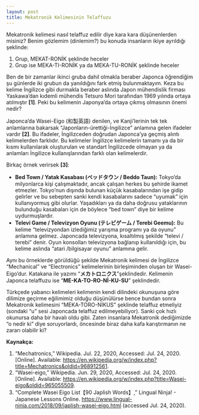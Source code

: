 ```yaml
---
layout: post
title: Mekatronik Kelimesinin Telaffuzu
---
```


Mekatronik kelimesi nasıl telaffuz edilir diye kara kara düşünenlerden misiniz? Benim gözlemim (dinlemim?) bu konuda insanların ikiye ayrıldığı şeklinde:
1.	Grup, MEKAT-RONİK şeklinde heceler
2.	Grup ise MEKA-TI-RONİK ya da MEKA-TU-RONİK şeklinde heceler

Ben de bir zamanlar ikinci gruba dahil olmakla beraber Japonca öğrendiğim şu günlerde iki grubun da yanıldığını fark etmiş bulunmaktayım.
Keza bu kelime İngilizce gibi durmakla beraber aslında Japon mühendislik firması Yaskawa’dan kıdemli mühendis Tetsuro Mori tarafından 1969 yılında ortaya atılmıştır **[1]**.
Peki bu kelimenin Japonya’da ortaya çıkmış olmasının önemi nedir?

Japonca’da Wasei-Eigo (和製英語) denilen, ve Kanji’lerinin tek tek anlamlarına bakarsak  “Japonların-ürettiği-İngilizce” anlamına gelen ifadeler vardır **[2]**. Bu ifadeler, İngilizceden doğrudan Japonca’ya geçmiş alıntı kelimelerden farklıdır. Bu kelimeler İngilizce kelimelerin tamamı ya da bir kısmı kullanılarak oluşturulan ve standart İngilizcede olmayan ya da anlamları İngilizce kullanışlarından farklı olan kelimelerdir.

Birkaç örnek verirsek **[3]**:
* **Bed Town / Yatak Kasabası (ベッドタウン / Beddo Taun):** Tokyo’da milyonlarca kişi çalışmaktadır, ancak çalışan herkes bu şehirde ikamet etmezler. Tokyo’nun dışında bulunan küçük kasabalarından işe gidip gelirler ve bu sebepten sanki kendi kasabalarını sadece “uyumak” için kullanıyormuş gibi olurlar. Yaşadıkları ya da daha doğrusu yataklarının bulunduğu kasabaları için de böylece “bed town” diye bir kelime uydurmuşlardır.
* **Televi Game / Televizyon Oyunu (テレビゲーム / Terebi Geemu):** Bu kelime “televizyondan izlediğimiz yarışma programı ya da oyunu” anlamına gelmez. Japoncada televizyona, kısaltılmış şekilde “televi / terebi” denir. Oyun konsolları televizyona bağlanıp kullanıldığı için, bu kelime aslında “atari /bilgisayar oyunu” anlamına gelir.

Aynı bu örneklerde görüldüğü şekilde Mekatronik kelimesi de İngilizce “Mechanical” ve “Electronics” kelimelerinin birleşiminden oluşan bir Wasei-Eigo’dur.
Katakana ile yazımı “**メカトロニクス**”şeklindedir. Kelimenin Japonca telaffuzu ise “**ME-KA-TO-RO-Nİ-KU-SU**” şeklindedir.
 
Türkçede yabancı kelimeleri kelimenin kendi dilindeki okunuşuna göre dilimize geçirme eğilimimiz olduğu düşünülürse bence bundan sonra Mekatronik kelimesini “MEKA-TORO-NİKUS” şeklinde telaffuz etmeliyiz (sondaki “u” sesi Japoncada telaffuz edilmeyebiliyor).
Sanki çok hızlı okunursa daha bir havalı oldu gibi. Zaten insanlara Mekatronik dediğimizde “o nedir ki” diye soruyorlardı, öncesinde biraz daha kafa karıştırmanın ne zararı olabilir ki?


**Kaynakça:**
1.	“Mechatronics,” Wikipedia. Jul. 22, 2020, Accessed: Jul. 24, 2020. [Online]. Available: https://en.wikipedia.org/w/index.php?title=Mechatronics&oldid=968912561.
2.	“Wasei-eigo,” Wikipedia. Jun. 29, 2020, Accessed: Jul. 24, 2020. [Online]. Available: https://en.wikipedia.org/w/index.php?title=Wasei-eigo&oldid=965055509.
3. 	“Complete Wasei Eigo List【90 Japlish Words】,” Lingual Ninja! - Japanese Lessons Online. https://www.lingual-ninja.com/2018/09/japlish-wasei-eigo.html (accessed Jul. 24, 2020).


